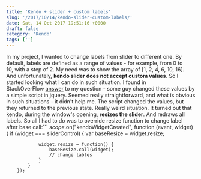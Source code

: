 ```yaml
---
title: 'Kendo + slider + custom labels'
slug: '/2017/10/14/kendo-slider-custom-labels/'
date: Sat, 14 Oct 2017 19:51:16 +0000
draft: false
category: 'Kendo'
tags: ['']
---
```


In my project, I wanted to change labels from slider to different one. By default, labels are defined as a range of values - for example, from 0 to 10, with a step of 2. My need was to show the array of \[1, 2, 4, 6, 10, 16\]. And unfortunately, **kendo slider does not accept custom values**. So I started looking what I can do in such situation. I found in StackOverFlow [answer](https://stackoverflow.com/questions/9879625/how-to-modify-the-labels-on-a-kendoui-slider-ticks) to my question - some guy changed these values by a simple script in jquery. Seemed really straightforward, and what is obvious in such situations - it didn't help me. The script changed the values, but they returned to the previous state. Really weird situation. It turned out that kendo, during the window's opening, **resizes the slider**. And redraws all labels. So all I had to do was to override resize function to change label after base call:```
        $scope.$on("kendoWidgetCreated", function (event, widget) {
            if (widget === sliderControl) {
                var baseResize = widget.resize;

                widget.resize = function() {
                    baseResize.call(widget);
                    // change lables
                }
            }
        });
```And everything started working well :)